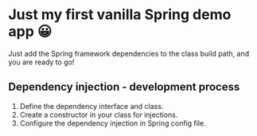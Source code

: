 # Just my first vanilla Spring demo app :grinning:

Just add the Spring framework dependencies to the class build path, and you are ready to go!

## Dependency injection - development process

1. Define the dependency interface and class.
2. Create a constructor in your class for injections.
3. Configure the dependency injection in Spring config file.
